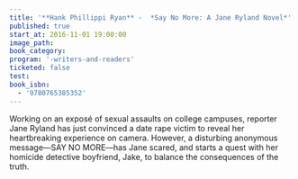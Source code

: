 ```yaml
---
title: '**Hank Phillippi Ryan** -  *Say No More: A Jane Ryland Novel*'
published: true
start_at: 2016-11-01 19:00:00
image_path:
book_category:
program: '-writers-and-readers'
ticketed: false
test:
book_isbn:
  - '9780765385352'
---
```



Working on an exposé of sexual assaults on college campuses, reporter Jane Ryland has just convinced a date rape victim to reveal her heartbreaking experience on camera. However, a disturbing anonymous message―SAY NO MORE―has Jane scared, and starts a quest with her homicide detective boyfriend, Jake, to balance the consequences of the truth.